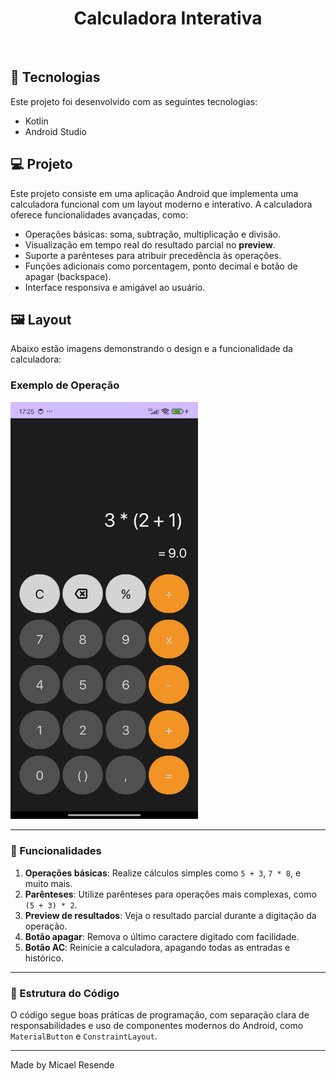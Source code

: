 <h1 align="center">Calculadora Interativa</h1>
<br>

## 🚀 Tecnologias

Este projeto foi desenvolvido com as seguintes tecnologias:

- Kotlin
- Android Studio

## 💻 Projeto

Este projeto consiste em uma aplicação Android que implementa uma calculadora funcional com um layout moderno e interativo. A calculadora oferece funcionalidades avançadas, como:

- Operações básicas: soma, subtração, multiplicação e divisão.
- Visualização em tempo real do resultado parcial no **preview**.
- Suporte a parênteses para atribuir precedência às operações.
- Funções adicionais como porcentagem, ponto decimal e botão de apagar (backspace).
- Interface responsiva e amigável ao usuário.

## 🖼️ Layout

Abaixo estão imagens demonstrando o design e a funcionalidade da calculadora:

### Exemplo de Operação
<img src="https://github.com/Micael-Resende/Android-Calculator/blob/master/images/calculator.jpg" alt="Calculadora - Exemplo de Operação" width="300">

---

### 🎯 Funcionalidades

1. **Operações básicas**: Realize cálculos simples como `5 + 3`, `7 * 8`, e muito mais.
2. **Parênteses**: Utilize parênteses para operações mais complexas, como `(5 + 3) * 2`.
3. **Preview de resultados**: Veja o resultado parcial durante a digitação da operação.
4. **Botão apagar**: Remova o último caractere digitado com facilidade.
5. **Botão AC**: Reinicie a calculadora, apagando todas as entradas e histórico.

---

### 📂 Estrutura do Código

O código segue boas práticas de programação, com separação clara de responsabilidades e uso de componentes modernos do Android, como `MaterialButton` e `ConstraintLayout`.

---

Made by Micael Resende

